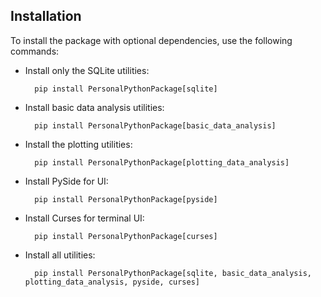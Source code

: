 ## Installation

To install the package with optional dependencies, use the following commands:

- Install only the SQLite utilities:

        pip install PersonalPythonPackage[sqlite]

- Install basic data analysis utilities:

        pip install PersonalPythonPackage[basic_data_analysis]

- Install the plotting utilities:

        pip install PersonalPythonPackage[plotting_data_analysis]

- Install PySide for UI:
        
        pip install PersonalPythonPackage[pyside]

- Install Curses for terminal UI:

        pip install PersonalPythonPackage[curses]

- Install all utilities:
    
        pip install PersonalPythonPackage[sqlite, basic_data_analysis, plotting_data_analysis, pyside, curses]


